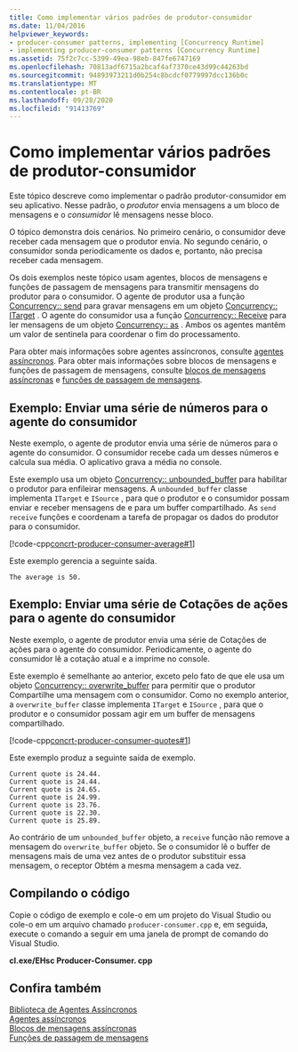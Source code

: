 ```yaml
---
title: Como implementar vários padrões de produtor-consumidor
ms.date: 11/04/2016
helpviewer_keywords:
- producer-consumer patterns, implementing [Concurrency Runtime]
- implementing producer-consumer patterns [Concurrency Runtime]
ms.assetid: 75f2c7cc-5399-49ea-98eb-847fe6747169
ms.openlocfilehash: 70813adf6715a2bcaf4af7370ce43d99c44263bd
ms.sourcegitcommit: 94893973211d0b254c8bcdcf0779997dcc136b0c
ms.translationtype: MT
ms.contentlocale: pt-BR
ms.lasthandoff: 09/28/2020
ms.locfileid: "91413769"
---
```

# <a name="how-to-implement-various-producer-consumer-patterns"></a>Como implementar vários padrões de produtor-consumidor

Este tópico descreve como implementar o padrão produtor-consumidor em seu aplicativo. Nesse padrão, o *produtor* envia mensagens a um bloco de mensagens e o *consumidor* lê mensagens nesse bloco.

O tópico demonstra dois cenários. No primeiro cenário, o consumidor deve receber cada mensagem que o produtor envia. No segundo cenário, o consumidor sonda periodicamente os dados e, portanto, não precisa receber cada mensagem.

Os dois exemplos neste tópico usam agentes, blocos de mensagens e funções de passagem de mensagens para transmitir mensagens do produtor para o consumidor. O agente de produtor usa a função [Concurrency:: send](reference/concurrency-namespace-functions.md#send) para gravar mensagens em um objeto [Concurrency:: ITarget](../../parallel/concrt/reference/itarget-class.md) . O agente do consumidor usa a função [Concurrency:: Receive](reference/concurrency-namespace-functions.md#receive) para ler mensagens de um objeto [Concurrency:: as](../../parallel/concrt/reference/isource-class.md) . Ambos os agentes mantêm um valor de sentinela para coordenar o fim do processamento.

Para obter mais informações sobre agentes assíncronos, consulte [agentes assíncronos](../../parallel/concrt/asynchronous-agents.md). Para obter mais informações sobre blocos de mensagens e funções de passagem de mensagens, consulte [blocos de mensagens assíncronas](../../parallel/concrt/asynchronous-message-blocks.md) e [funções de passagem de mensagens](../../parallel/concrt/message-passing-functions.md).

## <a name="example-send-series-of-numbers-to-consumer-agent"></a>Exemplo: Enviar uma série de números para o agente do consumidor

Neste exemplo, o agente de produtor envia uma série de números para o agente do consumidor. O consumidor recebe cada um desses números e calcula sua média. O aplicativo grava a média no console.

Este exemplo usa um objeto [Concurrency:: unbounded_buffer](reference/unbounded-buffer-class.md) para habilitar o produtor para enfileirar mensagens. A `unbounded_buffer` classe implementa `ITarget` e `ISource` , para que o produtor e o consumidor possam enviar e receber mensagens de e para um buffer compartilhado. As `send` `receive` funções e coordenam a tarefa de propagar os dados do produtor para o consumidor.

[!code-cpp[concrt-producer-consumer-average#1](../../parallel/concrt/codesnippet/cpp/how-to-implement-various-producer-consumer-patterns_1.cpp)]

Este exemplo gerencia a seguinte saída.

```Output
The average is 50.
```

## <a name="example-send-series-of-stock-quotes-to-consumer-agent"></a>Exemplo: Enviar uma série de Cotações de ações para o agente do consumidor

Neste exemplo, o agente de produtor envia uma série de Cotações de ações para o agente do consumidor. Periodicamente, o agente do consumidor lê a cotação atual e a imprime no console.

Este exemplo é semelhante ao anterior, exceto pelo fato de que ele usa um objeto [Concurrency:: overwrite_buffer](../../parallel/concrt/reference/overwrite-buffer-class.md) para permitir que o produtor Compartilhe uma mensagem com o consumidor. Como no exemplo anterior, a `overwrite_buffer` classe implementa `ITarget` e `ISource` , para que o produtor e o consumidor possam agir em um buffer de mensagens compartilhado.

[!code-cpp[concrt-producer-consumer-quotes#1](../../parallel/concrt/codesnippet/cpp/how-to-implement-various-producer-consumer-patterns_2.cpp)]

Este exemplo produz a seguinte saída de exemplo.

```Output
Current quote is 24.44.
Current quote is 24.44.
Current quote is 24.65.
Current quote is 24.99.
Current quote is 23.76.
Current quote is 22.30.
Current quote is 25.89.
```

Ao contrário de um `unbounded_buffer` objeto, a `receive` função não remove a mensagem do `overwrite_buffer` objeto. Se o consumidor lê o buffer de mensagens mais de uma vez antes de o produtor substituir essa mensagem, o receptor Obtém a mesma mensagem a cada vez.

## <a name="compiling-the-code"></a>Compilando o código

Copie o código de exemplo e cole-o em um projeto do Visual Studio ou cole-o em um arquivo chamado `producer-consumer.cpp` e, em seguida, execute o comando a seguir em uma janela de prompt de comando do Visual Studio.

**cl.exe/EHsc Producer-Consumer. cpp**

## <a name="see-also"></a>Confira também

[Biblioteca de Agentes Assíncronos](../../parallel/concrt/asynchronous-agents-library.md)<br/>
[Agentes assíncronos](../../parallel/concrt/asynchronous-agents.md)<br/>
[Blocos de mensagens assíncronas](../../parallel/concrt/asynchronous-message-blocks.md)<br/>
[Funções de passagem de mensagens](../../parallel/concrt/message-passing-functions.md)
